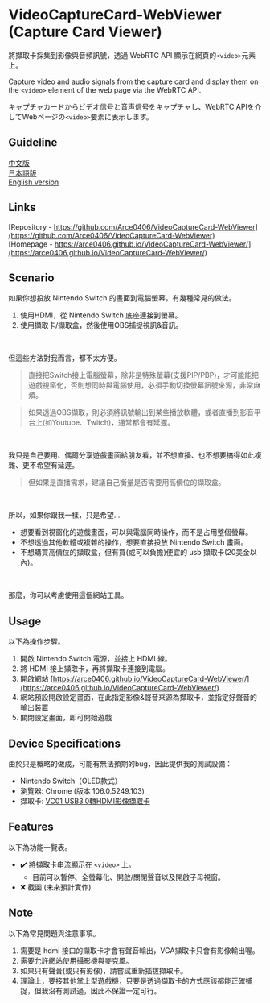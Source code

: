 # VideoCaptureCard-WebViewer (Capture Card Viewer)
將擷取卡採集到影像與音頻訊號，透過 WebRTC API 顯示在網頁的`<video>`元素上。  
  
Capture video and audio signals from the capture card and display them on the `<video>` element of the web page via the WebRTC API.  
  
キャプチャカードからビデオ信号と音声信号をキャプチャし、WebRTC APIを介してWebページの`<video>`要素に表示します。  
  
## Guideline
[中文版](README.md)  
[日本語版](README-jp.md)  
[English version](README-en.md)  
  
## Links
[Repository - https://github.com/Arce0406/VideoCaptureCard-WebViewer](https://github.com/Arce0406/VideoCaptureCard-WebViewer)  
[Homepage - https://arce0406.github.io/VideoCaptureCard-WebViewer/](https://arce0406.github.io/VideoCaptureCard-WebViewer/)  

## Scenario
如果你想投放 Nintendo Switch 的畫面到電腦螢幕，有幾種常見的做法。
1. 使用HDMI，從 Nintendo Switch 底座連接到螢幕。
2. 使用擷取卡/擷取盒，然後使用OBS捕捉視訊&音訊。
  
<br>
  
但這些方法對我而言，都不太方便。  
> 直接把Switch接上電腦螢幕，除非是特殊螢幕(支援PIP/PBP)，才可能能把遊戲視窗化，否則想同時與電腦使用，必須手動切換螢幕訊號來源，非常麻煩。
  
> 如果透過OBS擷取，則必須將訊號輸出到某些播放軟體，或者直播到影音平台上(如Youtube、Twitch)，通常都會有延遲。
  
<br>
  
我只是自己要用、偶爾分享遊戲畫面給朋友看，並不想直播、也不想要搞得如此複雜、更不希望有延遲。  
> 但如果是直播需求，建議自己衡量是否需要用高價位的擷取盒。
  
<br>
  
所以，如果你跟我一樣，只是希望...
- 想要看到視窗化的遊戲畫面，可以與電腦同時操作，而不是占用整個螢幕。
- 不想透過其他軟體或複雜的操作，想要直接投放 Nintendo Switch 畫面。
- 不想購買高價位的擷取盒，但有買(或可以負擔)便宜的 usb 擷取卡(20美金以內)。
  
<br>
  
那麼，你可以考慮使用這個網站工具。


## Usage
以下為操作步驟。
1. 開啟 Nintendo Switch 電源，並接上 HDMI 線。
2. 將 HDMI 接上擷取卡，再將擷取卡連接到電腦。
3. 開啟網站 [https://arce0406.github.io/VideoCaptureCard-WebViewer/](https://arce0406.github.io/VideoCaptureCard-WebViewer/)
4. 網站預設開啟設定畫面，在此指定影像&聲音來源為擷取卡，並指定好聲音的輸出裝置
5. 關閉設定畫面，即可開始遊戲



## Device Specifications
由於只是概略的做成，可能有無法預期的bug，因此提供我的測試設備：
- Nintendo Switch（OLED款式）
- 瀏覽器: Chrome (版本 106.0.5249.103)
- 擷取卡: [VC01 USB3.0轉HDMI影像擷取卡](https://24h.pchome.com.tw/prod/DCAX3W-A900EQPPF)


## Features
以下為功能一覽表。
<!-- :heavy_check_mark: 表示已完成  
:x: 表示尚未完成   -->
  
- :heavy_check_mark: 將擷取卡串流顯示在 `<video>` 上。  
    - 目前可以暫停、全螢幕化、開啟/關閉聲音以及開啟子母視窗。  
- :x: 截圖 (未來預計實作)


## Note
以下為常見問題與注意事項。
1. 需要是 hdmi 接口的擷取卡才會有聲音輸出，VGA擷取卡只會有影像輸出喔。
2. 需要允許網站使用攝影機與麥克風。
3. 如果只有聲音(或只有影像)，請嘗試重新插拔擷取卡。 
4. 理論上，要接其他掌上型遊戲機，只要是透過擷取卡的方式應該都能正確捕捉，但我沒有測試過，因此不保證一定可行。
